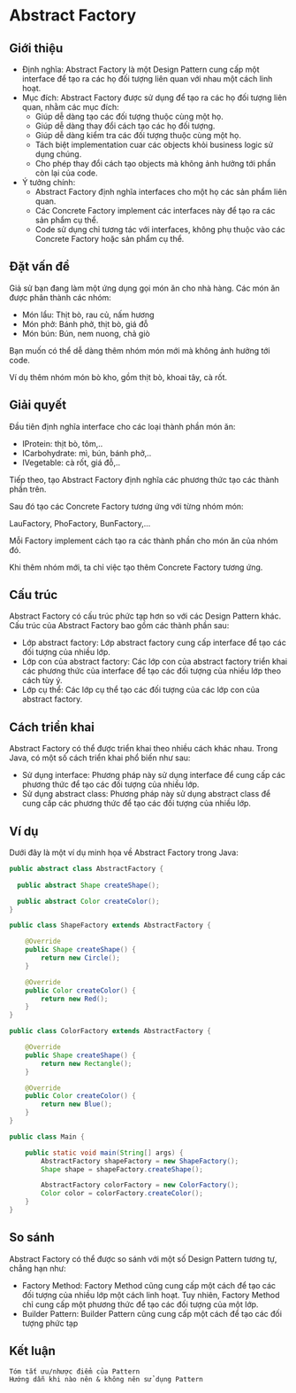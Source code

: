 # Abstract Factory

## Giới thiệu

- Định nghĩa: Abstract Factory là một Design Pattern cung cấp một interface để tạo ra các họ đối tượng liên quan với nhau một cách linh hoạt.
- Mục đích: Abstract Factory được sử dụng để tạo ra các họ đối tượng liên quan, nhằm các mục đích:
  - Giúp dễ dàng tạo các đối tượng thuộc cùng một họ.
  - Giúp dễ dàng thay đổi cách tạo các họ đối tượng.
  - Giúp dễ dàng kiểm tra các đối tượng thuộc cùng một họ.
  - Tách biệt implementation cuar các objects khỏi business logic sử dụng chúng.
  - Cho phép thay đổi cách tạo objects mà không ảnh hưởng tới phần còn lại của code.
- Ý tưởng chính:
    - Abstract Factory định nghĩa interfaces cho một họ các sản phẩm liên quan. 
    - Các Concrete Factory implement các interfaces này để tạo ra các sản phẩm cụ thể.
    - Code sử dụng chỉ tương tác với interfaces, không phụ thuộc vào các Concrete Factory hoặc sản phẩm cụ thể.

## Đặt vấn đề

Giả sử bạn đang làm một ứng dụng gọi món ăn cho nhà hàng. Các món ăn được phân thành các nhóm:

- Món lẩu: Thịt bò, rau củ, nấm hương
- Món phở: Bánh phở, thịt bò, giá đỗ
- Món bún: Bún, nem nuong, chả giò

Bạn muốn có thể dễ dàng thêm nhóm món mới mà không ảnh hưởng tới code.

Ví dụ thêm nhóm món bò kho, gồm thịt bò, khoai tây, cà rốt.

## Giải quyết

Đầu tiên định nghĩa interface cho các loại thành phần món ăn:

- IProtein: thịt bò, tôm,..
- ICarbohydrate: mì, bún, bánh phở,..
- IVegetable: cà rốt, giá đỗ,..

Tiếp theo, tạo Abstract Factory định nghĩa các phương thức tạo các thành phần trên.

Sau đó tạo các Concrete Factory tương ứng với từng nhóm món:

LauFactory, PhoFactory, BunFactory,...

Mỗi Factory implement cách tạo ra các thành phần cho món ăn của nhóm đó.

Khi thêm nhóm mới, ta chỉ việc tạo thêm Concrete Factory tương ứng.

## Cấu trúc

Abstract Factory có cấu trúc phức tạp hơn so với các Design Pattern khác. Cấu trúc của Abstract Factory bao gồm các thành phần sau:

- Lớp abstract factory: Lớp abstract factory cung cấp interface để tạo các đối tượng của nhiều lớp.
- Lớp con của abstract factory: Các lớp con của abstract factory triển khai các phương thức của interface để tạo các đối tượng của nhiều lớp theo cách tùy ý.
- Lớp cụ thể: Các lớp cụ thể tạo các đối tượng của các lớp con của abstract factory.

## Cách triển khai

Abstract Factory có thể được triển khai theo nhiều cách khác nhau. Trong Java, có một số cách triển khai phổ biến như sau:

- Sử dụng interface: Phương pháp này sử dụng interface để cung cấp các phương thức để tạo các đối tượng của nhiều lớp.
- Sử dụng abstract class: Phương pháp này sử dụng abstract class để cung cấp các phương thức để tạo các đối tượng của nhiều lớp.

## Ví dụ

Dưới đây là một ví dụ minh họa về Abstract Factory trong Java:


```java
public abstract class AbstractFactory {
  
  public abstract Shape createShape();

  public abstract Color createColor();
}

public class ShapeFactory extends AbstractFactory {

    @Override
    public Shape createShape() {
        return new Circle();
    }

    @Override
    public Color createColor() {
        return new Red();
    }
}

public class ColorFactory extends AbstractFactory {

    @Override
    public Shape createShape() {
        return new Rectangle();
    }

    @Override
    public Color createColor() {
        return new Blue();
    }
}

public class Main {

    public static void main(String[] args) {
        AbstractFactory shapeFactory = new ShapeFactory();
        Shape shape = shapeFactory.createShape();

        AbstractFactory colorFactory = new ColorFactory();
        Color color = colorFactory.createColor();
    }
}
```

## So sánh

Abstract Factory có thể được so sánh với một số Design Pattern tương tự, chẳng hạn như:

- Factory Method: Factory Method cũng cung cấp một cách để tạo các đối tượng của nhiều lớp một cách linh hoạt. Tuy nhiên, Factory Method chỉ cung cấp một phương thức để tạo các đối tượng của một lớp.
- Builder Pattern: Builder Pattern cũng cung cấp một cách để tạo các đối tượng phức tạp



## Kết luận

    Tóm tắt ưu/nhược điểm của Pattern
    Hướng dẫn khi nào nên & không nên sử dụng Pattern
